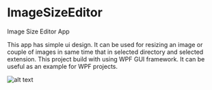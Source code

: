 # ImageSizeEditor

Image Size Editor App

This app has simple ui design. It can be used for resizing an image or couple of images in same time that in selected directory and selected extension. This project build with using WPF GUI framework. It can be useful as an example for WPF projects.

![alt text](https://github.com/atese3/ImageSizeEditor/blob/master/image_resize.PNG)
